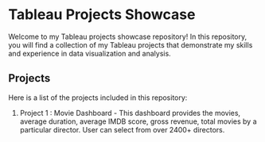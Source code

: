 # Tableau Projects Showcase

Welcome to my Tableau projects showcase repository! In this repository, you will find a collection of my Tableau projects that demonstrate my skills and experience in data visualization and analysis.

## Projects

Here is a list of the projects included in this repository:

1. Project 1 : Movie Dashboard - This dashboard provides the movies, average duration, average IMDB score, gross revenue, total movies by a particular director. User can select from over 2400+ directors. 
